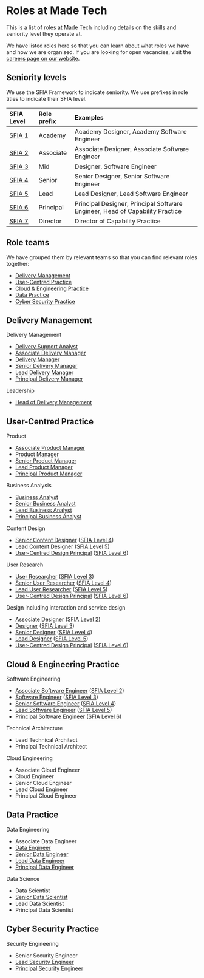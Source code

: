 # Roles at Made Tech

This is a list of roles at Made Tech including details on the skills and seniority level they operate at.

We have listed roles here so that you can learn about what roles we have and how we are organised. If you are looking for open vacancies, visit the [careers page on our website](https://madetech.com/careers).

## Seniority levels

We use the SFIA Framework to indicate seniority. We use prefixes in role titles to indicate their SFIA level.

| SFIA Level | Role prefix | Examples |
| :- | :- | :- |
| [SFIA 1](https://sfia-online.org/en/sfia-8/responsibilities/level-1) | Academy | Academy Designer, Academy Software Engineer |
| [SFIA 2](https://sfia-online.org/en/sfia-8/responsibilities/level-2) | Associate | Associate Designer, Associate Software Engineer |
| [SFIA 3](https://sfia-online.org/en/sfia-8/responsibilities/level-3) | Mid | Designer, Software Engineer |
| [SFIA 4](https://sfia-online.org/en/sfia-8/responsibilities/level-4) | Senior | Senior Designer, Senior Software Engineer |
| [SFIA 5](https://sfia-online.org/en/sfia-8/responsibilities/level-5) | Lead | Lead Designer, Lead Software Engineer |
| [SFIA 6](https://sfia-online.org/en/sfia-8/responsibilities/level-6) | Principal | Principal Designer, Principal Software Engineer, Head of Capability Practice |
| [SFIA 7](https://sfia-online.org/en/sfia-8/responsibilities/level-7) | Director | Director of Capability Practice |

## Role teams

We have grouped them by relevant teams so that you can find relevant roles together:

- [Delivery Management](#delivery-management)
- [User-Centred Practice](#user-centred-practice)
- [Cloud & Engineering Practice](#cloud--engineering-practice)
- [Data Practice](#data-practice)
- [Cyber Security Practice](#cyber-security-practice)

## Delivery Management

Delivery Management
- [Delivery Support Analyst](delivery_support_analyst.md)
- [Associate Delivery Manager](associate_delivery_manager.md)
- [Delivery Manager](mid_delivery_manager.md)
- [Senior Delivery Manager](senior_delivery_manager.md)
- [Lead Delivery Manager](lead_delivery_manager.md)
- [Principal Delivery Manager](principal_delivery_manager.md)

Leadership
- [Head of Delivery Management](head_of_delivery_management.md)

## User-Centred Practice

Product
- [Associate Product Manager](associate_product_manager.md)
- [Product Manager](mid_product_manager.md)
- [Senior Product Manager](senior_product_manager.md)
- [Lead Product Manager](lead_product_manager.md)
- [Principal Product Manager](principal_product_manager.md)

Business Analysis
- [Business Analyst](mid_business_analyst.md)
- [Senior Business Analyst](senior_business_analyst.md)
- [Lead Business Analyst](lead_business_analyst.md)
- [Principal Business Analyst](principal_business_analyst.md)

Content Design
- [Senior Content Designer](senior_content_designer.md) ([SFIA Level 4](https://sfia-online.org/en/sfia-8/responsibilities/level-4))
- [Lead Content Designer](lead_content_designer.md) ([SFIA Level 5](https://sfia-online.org/en/sfia-8/responsibilities/level-5))
- [User-Centred Design Principal](principal_ucp.md) ([SFIA Level 6](https://sfia-online.org/en/sfia-8/responsibilities/level-6))

User Research
- [User Researcher](mid_user_researcher.md) ([SFIA Level 3](https://sfia-online.org/en/sfia-8/responsibilities/level-3))
- [Senior User Researcher](senior_user_researcher.md) ([SFIA Level 4](https://sfia-online.org/en/sfia-8/responsibilities/level-4))
- [Lead User Researcher](lead_user_researcher.md) ([SFIA Level 5](https://sfia-online.org/en/sfia-8/responsibilities/level-5))
- [User-Centred Design Principal](principal_ucp.md) ([SFIA Level 6](https://sfia-online.org/en/sfia-8/responsibilities/level-6))

Design including interaction and service design
- [Associate Designer](associate_designer.md) ([SFIA Level 2](https://sfia-online.org/en/sfia-8/responsibilities/level-2))
- [Designer](mid_designer.md) ([SFIA Level 3](https://sfia-online.org/en/sfia-8/responsibilities/level-3))
- [Senior Designer](senior_designer.md) ([SFIA Level 4](https://sfia-online.org/en/sfia-8/responsibilities/level-4))
- [Lead Designer](lead_designer.md) ([SFIA Level 5](https://sfia-online.org/en/sfia-8/responsibilities/level-5))
- [User-Centred Design Principal](principal_ucp.md) ([SFIA Level 6](https://sfia-online.org/en/sfia-8/responsibilities/level-6))

## Cloud & Engineering Practice

Software Engineering
 - [Associate Software Engineer](associate_software_engineer.md) ([SFIA Level 2](https://sfia-online.org/en/sfia-8/responsibilities/level-2))
 - [Software Engineer](mid_software_engineer.md) ([SFIA Level 3](https://sfia-online.org/en/sfia-8/responsibilities/level-3))
 - [Senior Software Engineer](senior_software_engineer.md) ([SFIA Level 4](https://sfia-online.org/en/sfia-8/responsibilities/level-4))
 - [Lead Software Engineer](lead_software_engineer.md) ([SFIA Level 5](https://sfia-online.org/en/sfia-8/responsibilities/level-5))
 - [Principal Software Engineer](principal_technologist.md) ([SFIA Level 6](https://sfia-online.org/en/sfia-8/responsibilities/level-6))

Technical Architecture
 - Lead Technical Architect
 - Principal Technical Architect

Cloud Engineering
 - Associate Cloud Engineer
 - Cloud Engineer
 - Senior Cloud Engineer
 - Lead Cloud Engineer
 - Principal Cloud Engineer

## Data Practice

Data Engineering
 - Associate Data Engineer
 - [Data Engineer](mid_data_engineer.md)
 - [Senior Data Engineer](senior_data_engineer.md)
 - [Lead Data Engineer](lead_data_engineer.md)
 - [Principal Data Engineer](principal_data_engineer.md)

Data Science
 - Data Scientist
 - [Senior Data Scientist](senior_data_scientist.md)
 - Lead Data Scientist
 - Principal Data Scientist

## Cyber Security Practice

Security Engineering
 - Senior Security Engineer
 - [Lead Security Engineer](lead_security_engineer.md)
 - [Principal Security Engineer](principal_security_engineer.md)
